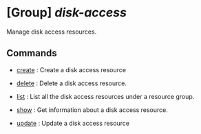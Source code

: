 # [Group] _disk-access_

Manage disk access resources.

## Commands

- [create](/Commands/disk-access/_create.md)
: Create a disk access resource

- [delete](/Commands/disk-access/_delete.md)
: Delete a disk access resource.

- [list](/Commands/disk-access/_list.md)
: List all the disk access resources under a resource group.

- [show](/Commands/disk-access/_show.md)
: Get information about a disk access resource.

- [update](/Commands/disk-access/_update.md)
: Update a disk access resource
